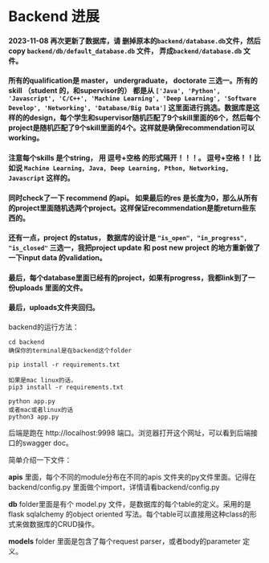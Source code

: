 # Backend 进展

#### 2023-11-08 再次更新了数据库，请 删掉原本的`backend/database.db`文件，然后copy `backend/db/default_database.db` 文件， 弄成`backend/database.db` 文件。

#### 所有的qualification是 master， undergraduate， doctorate 三选一。所有的skill （student 的，和supervisor的） 都是从 `['Java', 'Python', 'Javascript', 'C/C++', 'Machine Learning', 'Deep Learning', 'Software Develop', 'Networking', 'Database/Big Data']` 这里面进行挑选。数据库是这样的的design，每个学生和supervisor随机匹配了9个skill里面的6个，然后每个project是随机匹配了9个skill里面的4个。这样就是确保recommendation可以working。

#### 注意每个skills 是个string， 用 逗号+空格 的形式隔开！！！。 逗号+空格！！比如说 `Machine Learning, Java, Deep Learning, Pthon, Networking, Javascript` 这样的。

#### 同时check了一下 recommend 的api。 如果最后的res 是长度为0，那么从所有的project里面随机选两个project。这样保证recommendation是能return些东西的。

#### 还有一点，project 的status， 数据库的设计是 `"is_open", "in_progress", "is_closed"` 三选一，我把project update 和 post new project 的地方重新做了一下input data 的validation。

#### 最后，每个database里面已经有的project，如果有progress，我都link到了一份uploads 里面的文件。

#### 最后，uploads文件夹回归。


backend的运行方法：
```
cd backend
确保你的terminal是在backend这个folder

pip install -r requirements.txt

如果是mac linux的话，
pip3 install -r requirements.txt

python app.py
或者mac或者linux的话
python3 app.py
```

后端是跑在 http://localhost:9998 端口。浏览器打开这个网址，可以看到后端接口的swagger doc。

简单介绍一下文件：

**apis** 里面，每个不同的module分布在不同的apis 文件夹的py文件里面。记得在backend/config.py 里面做个import，详情请看backend/config.py

**db** folder里面是有个 model.py 文件，是数据库的每个table的定义。采用的是flask sqlalchemy 的object oriented 写法。每个table可以直接用这种class的形式来做数据库的CRUD操作。

**models** folder 里面是包含了每个request parser，或者body的parameter 定义。
